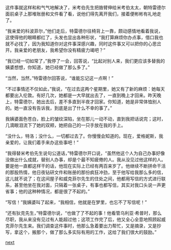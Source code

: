 
这件事就这样和和气气地解决了，米考伯先生把胳臂伸给米考伯太太，朝特雷德尔面前桌子上那堆账册和文件看了看，说他们得先离开我们，接着便彬彬有礼地走了。

“我亲爱的科波菲尔，”他们走后，特雷德尔往椅背上一靠，颇动感情地看着我说，这使得他的眼睛都红了，头发也显出各种形状，“我打算麻烦你办点事，借口我也就不必找了，因为我知道你对这件事深感兴趣，同时这件事又可以把你的心思岔开。我亲爱的老朋友，我希望你没有精疲力竭吧？”

“我已经一切如常了，”我停了一会，回答说，“比起对别人来，我们更应该多替我的姨婆想想，你知道，她已经做了那么多了。”

“当然，当然，”特雷德尔回答说，“谁能忘记这一点啊！”

“不过事情还不仅如此，”我说，“在过去这两个星期里，她又有了新的麻烦：她每天都要出入伦敦。有好几次，她都是一大早就出去了，一直到晚上才回来。昨天晚上，特雷德尔，她出去后，差不多直到半夜才回家。你知道，她是非常体恤别人的。她一直没有告诉我，到底是出了什么不幸的事了。”

我姨婆面色苍白，脸上的皱纹深陷，坐在那儿一动不动，直到我把话说完；这时，几滴眼泪流下了她的双颊，她把自己的一只手放在我的手上。

“没什么，特洛；没什么，一切都过去了。你慢慢会知道的。现在，爱格妮斯，我亲爱的，让我们着手来办这些事吧！”

“我得替米考伯先生说句公道话，”特雷德尔开口说，“虽然他这个人为自己办事好像没做出什么成就，替别人办事，却是个最不知疲倦的人。我从没见过他这样的人。要是他一直都这样干的话，他现在实际上已经有两百来岁了。他继续不断拼命干活的那股热情，他日夜钻研文件和账册的那份疯狂冲劲，至于他写给我那么多的信，这儿就不说了；在这间屋子和威克菲尔先生的住处之间，他都用写信的方式进行联系，甚至他坐在我对面，只隔着一张桌子，有事也都写信，其实对我口头说一声更省事；他的这种种情况，都是很了不起的。”

“写信！”我姨婆叫了起来，“我相信，他就是在梦里，也忘不了写信呢！”

“还有狄克先生，”特雷德尔说，“也做了了不起的事！他看管乌利亚·希普时，那么尽职，我从来没有见过有人能超过他；这项工作完了后，他又全心全意地照顾起威克菲尔先生来。我们调查这件事时，他那么急着要出力帮忙，又是摘录，又是抄写，拿这个，搬那个，做了那么多实际有用的工作，这给了我们很大的鼓励。”

[next](page686.md)